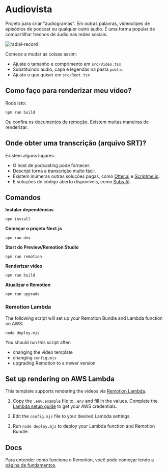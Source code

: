 # Audiovista

Projeto para criar "audiogramas". Em outras palavras, videoclipes de episódios de podcast ou qualquer outro áudio. É uma forma popular de compartilhar trechos de áudio nas redes sociais.

![radial-record](https://github.com/patrickgdl/audiovista/assets/22237558/effb4ac0-2bad-469e-a153-32271ce878c8)

Comece a mudar as coisas assim:

- Ajuste o tamanho e comprimento em `src/Video.tsx`
- Substituindo áudio, capa e legendas na pasta `public`
- Ajuste o que quiser em `src/Root.tsx`

## Como faço para renderizar meu vídeo?

Rode isto:

```console
npm run build
```

Ou confira os [documentos de remoção](/docs/render/). Existem muitas maneiras de renderizar.

## Onde obter uma transcrição (arquivo SRT)?

Existem alguns lugares:

- O host de podcasting pode fornecer.
- Descript torna a transcrição muito fácil.
- Existem inúmeras outras soluções pagas, como [Otter.ai](https://otter.ai) e [Scriptme.io](https://scriptme.io).
- E soluções de código aberto disponíveis, como [Subs AI](https://github.com/abdeladim-s/subsai)

## Comandos

**Instalar dependências**

```console
npm install
```

**Começar o projeto Next.js**

```
npm run dev
```

**Start do Preview/Remotion Studio**

```console
npm run remotion
```

**Renderizar video**

```console
npm run build
```

**Atualizar o Remotion**

```console
npm run upgrade
```

### Remotion Lambda

The following script will set up your Remotion Bundle and Lambda function on AWS:

```
node deploy.mjs
```

You should run this script after:

- changing the video template
- changing `config.mjs`
- upgrading Remotion to a newer version

## Set up rendering on AWS Lambda

This template supports rendering the videos via [Remotion Lambda](https://remotion.dev/lambda).

1. Copy the `.env.example` file to `.env` and fill in the values.
   Complete the [Lambda setup guide](https://www.remotion.dev/docs/lambda/setup) to get your AWS credentials.

1. Edit the `config.mjs` file to your desired Lambda settings.

1. Run `node deploy.mjs` to deploy your Lambda function and Remotion Bundle.

## Docs

Para entender como funciona o Remotion, você pode começar lendo a [página de fundamentos](https://www.remotion.dev/docs/the-fundamentals).
